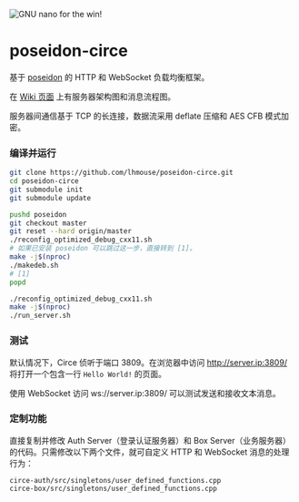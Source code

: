 ![GNU nano for the win!](https://raw.githubusercontent.com/lhmouse/poseidon/master/gnu-nano-ftw.png)

# poseidon-circe

基于 [poseidon](https://github.com/lhmouse/poseidon) 的 HTTP 和 WebSocket 负载均衡框架。

在 [Wiki 页面](https://github.com/lhmouse/poseidon-circe/wiki) 上有服务器架构图和消息流程图。

服务器间通信基于 TCP 的长连接，数据流采用 deflate 压缩和 AES CFB 模式加密。

### 编译并运行

```sh
git clone https://github.com/lhmouse/poseidon-circe.git
cd poseidon-circe
git submodule init
git submodule update

pushd poseidon
git checkout master
git reset --hard origin/master
./reconfig_optimized_debug_cxx11.sh
# 如果已安装 poseidon 可以跳过这一步，直接转到 [1]。
make -j$(nproc)
./makedeb.sh
# [1]
popd

./reconfig_optimized_debug_cxx11.sh
make -j$(nproc)
./run_server.sh
```

### 测试

默认情况下，Circe 侦听于端口 3809。在浏览器中访问 http://server.ip:3809/ 将打开一个包含一行 `Hello World!` 的页面。

使用 WebSocket 访问 ws://server.ip:3809/ 可以测试发送和接收文本消息。

### 定制功能

直接复制并修改 Auth Server（登录认证服务器）和 Box Server（业务服务器）的代码。只需修改以下两个文件，就可自定义 HTTP 和 WebSocket 消息的处理行为：

```text
circe-auth/src/singletons/user_defined_functions.cpp
circe-box/src/singletons/user_defined_functions.cpp
```
